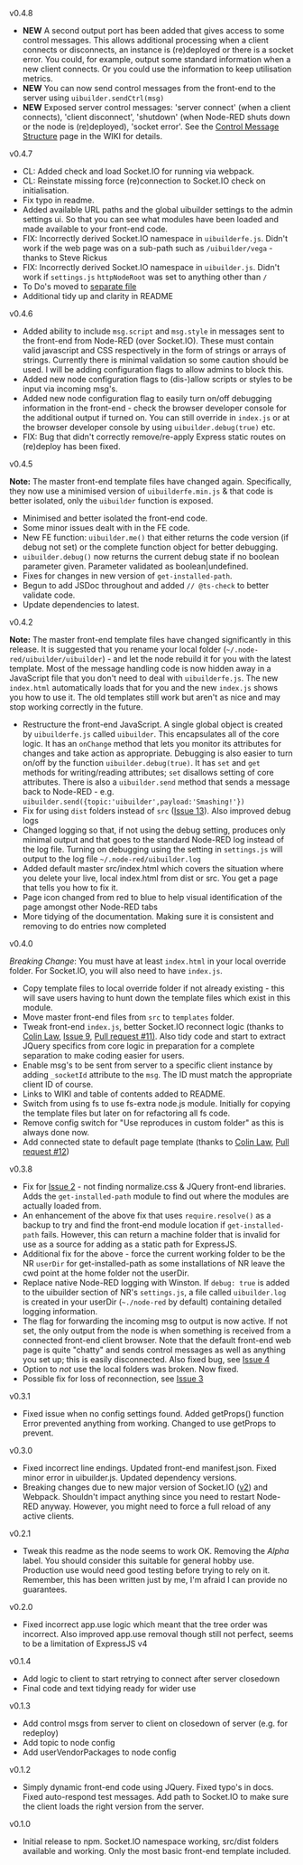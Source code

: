 v0.4.8

- **NEW** A second output port has been added that gives access to some control messages.
  This allows additional processing when a client connects or disconnects, an instance is (re)deployed or there is a socket error.
  You could, for example, output some standard information when a new client connects. Or you could use the information to keep utilisation metrics.
- **NEW** You can now send control messages from the front-end to the server using `uibuilder.sendCtrl(msg)`
- **NEW** Exposed server control messages:
  'server connect' (when a client connects), 'client disconnect', 'shutdown' (when Node-RED shuts down or the node is (re)deployed), 'socket error'.
  See the [Control Message Structure](https://github.com/TotallyInformation/node-red-contrib-uibuilder/wiki/Control-Message-Structure) page in the WIKI for details.

v0.4.7

- CL: Added check and load Socket.IO for running via webpack.
- CL: Reinstate missing force (re)connection to Socket.IO check on initialisation.
- Fix typo in readme.
- Added available URL paths and the global uibuilder settings to the admin settings ui.
  So that you can see what modules have been loaded and made available to your front-end code.
- FIX: Incorrectly derived Socket.IO namespace in `uibuilderfe.js`.
  Didn't work if the web page was on a sub-path such as `/uibuilder/vega` - thanks to Steve Rickus
- FIX: Incorrectly derived Socket.IO namespace in `uibuilder.js`.
  Didn't work if `settings.js` `httpNodeRoot` was set to anything other than `/`
- To Do's moved to [separate file](TODO.md)
- Additional tidy up and clarity in README

v0.4.6

- Added ability to include `msg.script` and `msg.style` in messages sent to the front-end from Node-RED (over Socket.IO).
  These must contain valid javascript and CSS respectively in the form of strings or arrays of strings. Currently there is minimal validation so some caution should be used. I will be adding configuration flags to allow admins to block this.
- Added new node configuration flags to (dis-)allow scripts or styles to be input via incoming msg's.
- Added new node configuration flag to easily turn on/off debugging information in the front-end -
  check the browser developer console for the additional output if turned on. You can still override in `index.js` or at the browser developer console by using `uibuilder.debug(true)` etc.
- FIX: Bug that didn't correctly remove/re-apply Express static routes on (re)deploy has been fixed.

v0.4.5

**Note:** The master front-end template files have changed again. Specifically, they now use a minimised version of `uibuilderfe.min.js` & that code is better isolated, only the `uibuilder` function is exposed.

- Minimised and better isolated the front-end code.
- Some minor issues dealt with in the FE code.
- New FE function: `uibuilder.me()` that either returns the code version (if debug not set) or the complete function object for better debugging.
- `uibuilder.debug()` now returns the current debug state if no boolean parameter given. Parameter validated as boolean|undefined.
- Fixes for changes in new version of `get-installed-path`.
- Begun to add JSDoc throughout and added `// @ts-check` to better validate code.
- Update dependencies to latest.

v0.4.2

**Note:** The master front-end template files have changed significantly in this release. It is suggested that you rename your local folder (`~/.node-red/uibuilder/uibuilder`) - and let the node rebuild it for you with the latest template. Most of the message handling code is now hidden away in a JavaScript file that you don't need to deal with `uibuilderfe.js`. The new `index.html` automatically loads that for you and the new `index.js` shows you how to use it. The old templates still work but aren't as nice and may stop working correctly in the future.

- Restructure the front-end JavaScript.
  A single global object is created by `uibuilderfe.js` called `uibuilder`. This encapsulates all of the core logic. It has an `onChange` method that lets you monitor its attributes for changes and take action as appropriate.
  Debugging is also easier to turn on/off by the function `uibuilder.debug(true)`. It has `set` and `get` methods for writing/reading attributes; `set` disallows setting of core attributes.
  There is also a `uibuilder.send` method that sends a message back to Node-RED - e.g. `uibuilder.send({topic:'uibuilder',payload:'Smashing!'})`
- Fix for using `dist` folders instead of `src` ([Issue 13](https://github.com/TotallyInformation/node-red-contrib-uibuilder/issues/13)). Also improved debug logs
- Changed logging so that, if not using the debug setting,
  produces only minimal output and that goes to the standard Node-RED log instead of the log file. Turning on debugging using the setting in `settings.js` will output to the log file `~/.node-red/uibuilder.log`
- Added default master src/index.html which covers the situation where you delete your live, local index.html from dist or src. You get a page that tells you how to fix it.
- Page icon changed from red to blue to help visual identification of the page amongst other Node-RED tabs
- More tidying of the documentation. Making sure it is consistent and removing to do entries now completed

v0.4.0

*Breaking Change*: You must have at least `index.html` in your local override folder. For Socket.IO, you will also need to have `index.js`.

- Copy template files to local override folder if not already existing - this will
  save users having to hunt down the template files which exist in this module.
- Move master front-end files from `src` to `templates` folder.
- Tweak front-end `index.js`, better Socket.IO reconnect logic
  (thanks to [Colin Law](https://github.com/colinl), [Issue 9](https://github.com/TotallyInformation/node-red-contrib-uibuilder/issues/9), [Pull request #11)](https://github.com/TotallyInformation/node-red-contrib-uibuilder/pull/11).
  Also tidy code and start to extract JQuery specifics from core logic in preparation for a complete separation to make coding easier for users.
- Enable msg's to be sent from server to a specific client instance by adding `_socketId`
  attribute to the `msg`. The ID must match the appropriate client ID of course.
- Links to WIKI and table of contents added to README.
- Switch from using fs to use fs-extra node.js module. Initially for copying the template files but later on for refactoring all fs code.
- Remove config switch for "Use reproduces in custom folder" as this is always done now.
- Add connected state to default page template
  (thanks to [Colin Law](https://github.com/colinl), [Pull request #12](https://github.com/TotallyInformation/node-red-contrib-uibuilder/pull/12))

v0.3.8

- Fix for [Issue 2](https://github.com/TotallyInformation/node-red-contrib-uibuilder/issues/2) - not finding normalize.css & JQuery front-end libraries.
  Adds the `get-installed-path` module to find out where the modules are actually loaded from.
- An enhancement of the above fix that uses `require.resolve()` as a backup to try and find the front-end module location if `get-installed-path` fails.
  However, this can return a machine folder that is invalid for use as a source for adding as a static path for ExpressJS.
- Additional fix for the above - force the current working folder to be the NR `userDir` for get-installed-path as some installations of NR leave
  the cwd point at the home folder not the userDir.
- Replace native Node-RED logging with Winston. If `debug: true` is added to the uibuilder section of NR's `settings.js`, a file called `uibuilder.log`
  is created in your userDir (`~./node-red` by default) containing detailed logging information.
- The flag for forwarding the incoming msg to output is now active. If not set, the only output from the node is when something is received from a
  connected front-end client browser. Note that the default front-end web page is quite "chatty" and sends control messages as well as anything you
  set up; this is easily disconnected. Also fixed bug, see [Issue 4](https://github.com/TotallyInformation/node-red-contrib-uibuilder/issues/5)
- Option to *not* use the local folders was broken. Now fixed.
- Possible fix for loss of reconnection, see [Issue 3](https://github.com/TotallyInformation/node-red-contrib-uibuilder/issues/3)

v0.3.1

- Fixed issue when no config settings found. Added getProps() function
  Error prevented anything from working. Changed to use getProps to prevent.

v0.3.0

- Fixed incorrect line endings. Updated front-end manifest.json. Fixed minor error in uibuilder.js. Updated dependency versions.
- Breaking changes due to new major version of Socket.IO ([v2](https://socket.io/blog/socket-io-2-0-0/)) and Webpack. Shouldn't impact anything since you need to restart Node-RED anyway.
  However, you might need to force a full reload of any active clients.

v0.2.1

- Tweak this readme as the node seems to work OK. Removing the _Alpha_ label.
  You should consider this suitable for general hobby use. Production use would need good testing before trying to rely on it.
  Remember, this has been written just by me, I'm afraid I can provide no guarantees.

v0.2.0

- Fixed incorrect app.use logic which meant that the tree order was incorrect. Also improved app.use removal though still not perfect, seems to be a limitation of ExpressJS v4

v0.1.4

- Add logic to client to start retrying to connect after server closedown
- Final code and text tidying ready for wider use

v0.1.3

- Add control msgs from server to client on closedown of server (e.g. for redeploy)
- Add topic to node config
- Add userVendorPackages to node config

v0.1.2

- Simply dynamic front-end code using JQuery. Fixed typo's in docs. Fixed auto-respond test messages. Add path to Socket.IO to make sure the client loads the right version from the server.

v0.1.0

- Initial release to npm. Socket.IO namespace working, src/dist folders available and working. Only the most basic front-end template included.
